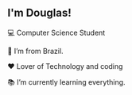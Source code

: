 ## I'm Douglas!

 

:computer: Computer Science Student

:house_with_garden: I’m from Brazil.

:heart: Lover of Technology and coding

:books: I’m currently learning everything.

<!--
<img align="right" alt="PC GIF" src="https://github.com/TheDudeThatCode/TheDudeThatCode/blob/master/Assets/PC.gif" width="190" />
-->
